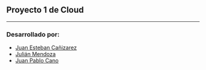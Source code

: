 ## **Proyecto 1 de Cloud**
***
### **Desarrollado por:**
- [Juan Esteban Cañizarez]()
- [Julián Mendoza]()
- [Juan Pablo Cano]()
